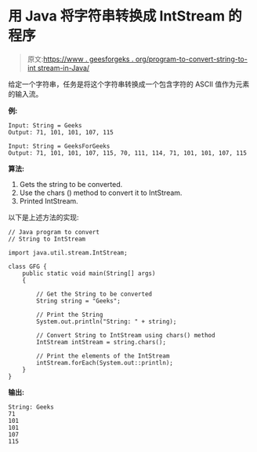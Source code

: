# 用 Java 将字符串转换成 IntStream 的程序

> 原文:[https://www . geesforgeks . org/program-to-convert-string-to-int stream-in-Java/](https://www.geeksforgeeks.org/program-to-convert-string-to-intstream-in-java/)

给定一个字符串，任务是将这个字符串转换成一个包含字符的 ASCII 值作为元素的输入流。

**例:**

```
Input: String = Geeks
Output: 71, 101, 101, 107, 115

Input: String = GeeksForGeeks
Output: 71, 101, 101, 107, 115, 70, 111, 114, 71, 101, 101, 107, 115

```

**算法:**

1.  Gets the string to be converted.
2.  Use the chars () method to convert it to IntStream.
3.  Printed IntStream.

以下是上述方法的实现:

```
// Java program to convert
// String to IntStream

import java.util.stream.IntStream;

class GFG {
    public static void main(String[] args)
    {

        // Get the String to be converted
        String string = "Geeks";

        // Print the String
        System.out.println("String: " + string);

        // Convert String to IntStream using chars() method
        IntStream intStream = string.chars();

        // Print the elements of the IntStream
        intStream.forEach(System.out::println);
    }
}
```

**输出:**

```
String: Geeks
71
101
101
107
115

```
